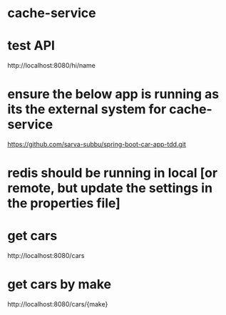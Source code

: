# cache-service

# test API
http://localhost:8080/hi/name

# ensure the below app is running as its the external system for cache-service
https://github.com/sarva-subbu/spring-boot-car-app-tdd.git

# redis should be running in local [or remote, but update the settings in the properties file]

# get cars
http://localhost:8080/cars

# get cars by make
http://localhost:8080/cars/{make}
